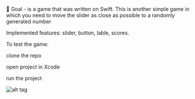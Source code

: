 🎯 Goal - is a game that was written on Swift.
This is another simple game in which you need to move the slider as close as possible to a randomly generated number

Implemented features: slider, button, lable, scores.


To test the game:

clone the repo 

open project in Xcode

run the project

![alt tag](https://i.imgur.com/2j1aI4n.png "Game play")​
